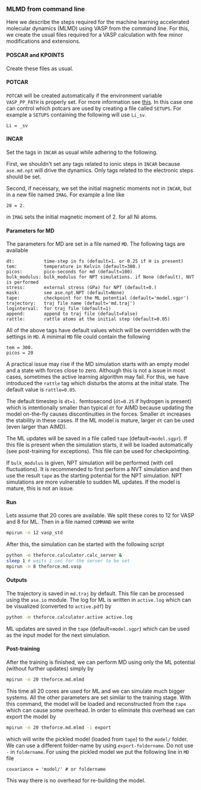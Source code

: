 <!-- #region -->
### MLMD from command line
Here we describe the steps required for the machine learning accelerated 
molecular dynamics (MLMD) using VASP from the command line.
For this, we create the usual files required for a VASP calculation 
with few minor modifications and extensions.

#### POSCAR and KPOINTS
Create these files as usual.

#### POTCAR
`POTCAR` will be created automatically if the environment variable 
`VASP_PP_PATH` is properly set.
For more information see [this](https://wiki.fysik.dtu.dk/ase/ase/calculators/vasp.html).
In this case one can control which potcars are used by creating a 
file called `SETUPS`.
For example a `SETUPS` containing the following will use `Li_sv`.
```
Li = _sv
```

#### INCAR
Set the tags in `INCAR` as usual while adhering to the following.

First, we shouldn't set any tags related to ionic steps in `INCAR`
because `ase.md.npt` will drive the dynamics.
Only tags related to the electronic steps should be set.

Second, if necessary, we set the initial magnetic moments not in `INCAR`,
but in a new file named `IMAG`.
For example a line like 
```
28 = 2.
```
in `IMAG` sets the initial magnetic moment of 2. for all Ni atoms.

#### Parameters for MD 
The parameters for MD are set in a file named `MD`.
The following tags are available
```
dt:           time-step in fs (default=1. or 0.25 if H is present)
tem:          temperature in Kelvin (default=300.)
picos:        pico-seconds for md (default=100)
bulk_modulus: bulk_modulus for NPT simulations. if None (default), NVT is performed
stress:       external stress (GPa) for NPT (default=0.)
mask:         see ase.npt.NPT (default=None)
tape:         checkpoint for the ML potential (default='model.sgpr')
trajectory:   traj file name (default='md.traj')
loginterval:  for traj file (default=1)
append:       append to traj file (default=False)
rattle:       rattle atoms at the initial step (default=0.05)
```
All of the above tags have default values which will be overridden
with the settings in `MD`. 
A minimal `MD` file could contain the following
```
tem = 300.
picos = 20
```

A practical issue may rise if the MD simulation starts 
with an empty model and a state with forces close to zero.
Although this is not a issue in most cases, 
sometimes the active learning algorithm may fail.
For this, we have introduced the `rattle` tag 
which disturbs the atoms at the initial state.
The default value is `rattle=0.05`.

The default timestep is `dt=1.` femtosecond 
(`dt=0.25` if hydrogen is present) which is 
intentionally smaller than typical `dt` for AIMD
because updating the model on-the-fly causes 
discontinuities in the forces.
Smaller `dt` increases the stability in these cases.
If the ML model is mature, larger `dt` can be used
(even larger than AIMD).

The ML updates will be saved in a file called `tape` 
(default=`model.sgpr`).
If this file is present when the simulation starts,
it will be loaded automatically 
(see post-training for exceptions).
This file can be used for checkpointing.

If `bulk_modulus` is given, NPT simulation
will be performed (with cell fluctuations).
It is recommended to first perform a NVT
simulation and then use the result `tape`
as the starting potential for the NPT simulation.
NPT simulations are more vulnerable to sudden ML updates.
If the model is mature, this is not an issue.

#### Run
Lets assume that 20 cores are available.
We split these cores to 12 for VASP and 8 for ML.
Then in a file named `COMMAND` we write
```sh
mpirun -n 12 vasp_std
```
After this, the simulation can be started with the following script
```sh
python -m theforce.calculator.calc_server &
sleep 1 # waits 1 sec for the server to be set
mpirun -n 8 theforce.md.vasp
```

#### Outputs
The trajectory is saved in `md.traj` by default.
This file can be processed using the `ase.io` module.
The log for ML is written in `active.log` which 
can be visualized (converted to `active.pdf`) by
```sh
python -m theforce.calculator.active active.log
```
ML updates are saved in the `tape` (default=`model.sgpr`)
which can be used as the input model for the next
simulation.

#### Post-training
After the training is finished, we can perform MD
using only the ML potential (without further updates) simply by
```sh
mpirun -n 20 theforce.md.mlmd
```
This time all 20 cores are used for ML and we can simulate
much bigger systems.
All the other parameters are set similar to the training stage.
With this command, the model will be loaded and reconstructed 
from the `tape` which can cause some overhead.
In order to eliminate this overhead we can export 
the model by
```sh
mpirun -n 20 theforce.md.mlmd -i export
```
which will write the pickled model (loaded from `tape`) to 
the `model/` folder.
We can use a different folder-name by using `export-foldername`.
Do not use `-` in `foldername`.
For using the pickled model we put the following line in `MD` file
```
covariance = 'model/' # or foldername
```
This way there is no overhead for re-building the model.
<!-- #endregion -->

